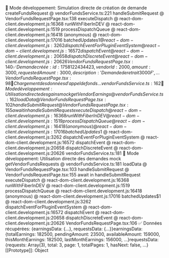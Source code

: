 🔧 Mode développement: Simulation directe de création de demande
createFundsRequest @ vendorFundsService.ts:221
handleSubmitRequest @ VendorFundsRequestPage.tsx:138
executeDispatch @ react-dom-client.development.js:16368
runWithFiberInDEV @ react-dom-client.development.js:1519
processDispatchQueue @ react-dom-client.development.js:16418
(anonymous) @ react-dom-client.development.js:17016
batchedUpdates$1 @ react-dom-client.development.js:3262
dispatchEventForPluginEventSystem @ react-dom-client.development.js:16572
dispatchEvent @ react-dom-client.development.js:20658
dispatchDiscreteEvent @ react-dom-client.development.js:20626
VendorFundsRequestPage.tsx:140 ✅ Demande créée: {id: 1758122434423, vendorId: 2000, amount: 3000, requestedAmount: 3000, description: 'Demande de retrait 3 000 F', …}
VendorFundsRequestPage.tsx:98 🔄 Chargement des données d'appel de fonds...
vendorFundsService.ts:162  🔧 Mode développement: Utilisation directe des gains mock
getVendorEarnings @ vendorFundsService.ts:162
loadData @ VendorFundsRequestPage.tsx:102
handleSubmitRequest @ VendorFundsRequestPage.tsx:155
await in handleSubmitRequest
executeDispatch @ react-dom-client.development.js:16368
runWithFiberInDEV @ react-dom-client.development.js:1519
processDispatchQueue @ react-dom-client.development.js:16418
(anonymous) @ react-dom-client.development.js:17016
batchedUpdates$1 @ react-dom-client.development.js:3262
dispatchEventForPluginEventSystem @ react-dom-client.development.js:16572
dispatchEvent @ react-dom-client.development.js:20658
dispatchDiscreteEvent @ react-dom-client.development.js:20626
vendorFundsService.ts:181  🔧 Mode développement: Utilisation directe des demandes mock
getVendorFundsRequests @ vendorFundsService.ts:181
loadData @ VendorFundsRequestPage.tsx:103
handleSubmitRequest @ VendorFundsRequestPage.tsx:155
await in handleSubmitRequest
executeDispatch @ react-dom-client.development.js:16368
runWithFiberInDEV @ react-dom-client.development.js:1519
processDispatchQueue @ react-dom-client.development.js:16418
(anonymous) @ react-dom-client.development.js:17016
batchedUpdates$1 @ react-dom-client.development.js:3262
dispatchEventForPluginEventSystem @ react-dom-client.development.js:16572
dispatchEvent @ react-dom-client.development.js:20658
dispatchDiscreteEvent @ react-dom-client.development.js:20626
VendorFundsRequestPage.tsx:106 ✅ Données récupérées: {earningsData: {…}, requestsData: {…}}earningsData: {totalEarnings: 182500, pendingAmount: 23500, availableAmount: 159000, thisMonthEarnings: 182500, lastMonthEarnings: 156000, …}requestsData: {requests: Array(3), total: 3, page: 1, totalPages: 1, hasNext: false, …}[[Prototype]]: Object